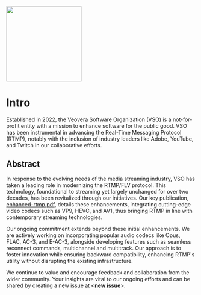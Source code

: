 <img src="https://veovera.github.io/enhanced-rtmp/vso_logo.png" width="200">

# Intro
Established in 2022, the Veovera Software Organization (VSO) is a not-for-profit entity with a mission to enhance software for the public good. VSO has been instrumental in advancing the Real-Time Messaging Protocol (RTMP), notably with the inclusion of industry leaders like Adobe, YouTube, and Twitch in our collaborative efforts.



## Abstract
In response to the evolving needs of the media streaming industry, VSO has taken a leading role in modernizing the RTMP/FLV protocol. This technology, foundational to streaming yet largely unchanged for over two decades, has been revitalized through our initiatives. Our key publication, [enhanced-rtmp.pdf](https://github.com/veovera/enhanced-rtmp/blob/main/enhanced-rtmp.pdf), details these enhancements, integrating cutting-edge video codecs such as VP9, HEVC, and AV1, thus bringing RTMP in line with contemporary streaming technologies.

Our ongoing commitment extends beyond these initial enhancements. We are actively working on incorporating popular audio codecs like Opus, FLAC, AC-3, and E-AC-3, alongside developing features such as seamless reconnect commands, multichannel and multitrack. Our approach is to foster innovation while ensuring backward compatibility, enhancing RTMP's utility without disrupting the existing infrastructure.

We continue to value and encourage feedback and collaboration from the wider community. Your insights are vital to our ongoing efforts and can be shared by creating a new issue at <**[new issue](https://github.com/veovera/enhanced-rtmp/issues)**>.

